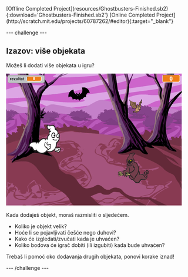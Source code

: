 <div class="p-hero-buttons">
  [Offline Completed Project](resources/Ghostbusters-Finished.sb2){:download='Ghostbusters-Finished.sb2'}
  [Online Completed Project](http://scratch.mit.edu/projects/60787262/#editor){:target="_blank"}
</div>

\--- challenge \---

## Izazov: više objekata

Možeš li dodati više objekata u igru?

![screenshot](images/ghost-final.png)

Kada dodaješ objekt, moraš razmisliti o sljedećem.

+ Koliko je objekt velik?
+ Hoće li se pojavljivati češće nego duhovi?
+ Kako će izgledati/zvučati kada je uhvaćen?
+ Koliko bodova će igrač dobiti (ili izgubiti) kada bude uhvaćen?

Trebaš li pomoć oko dodavanja drugih objekata, ponovi korake iznad!

\--- /challenge \---
